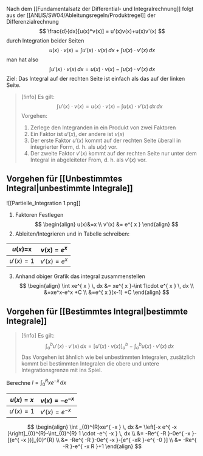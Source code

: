 Nach dem [[Fundamentalsatz der Differential- und Integralrechnung]] folgt aus der [[ANLIS/SW04/Ableitungsregeln/Produktregel]] der Differenzialrechnung
$$
\frac{d}{dx}[u(x)*v(x)] = u'(x)v(x)+u(x)v'(x)
$$
durch Integration beider Seiten
$$
u(x)\cdot v(x)=\int u'(x)\cdot v(x) \, dx + \int u(x)\cdot v'(x) \, dx 
$$
man hat also
$$
\int u'(x)\cdot v(x) \, dx = u(x) \cdot v(x)-\int u(x)\cdot v'(x) \, dx 
$$
Ziel: Das Integral auf der rechten Seite ist einfach als das auf der linken Seite.

>[!info]
>Es gilt:
>$$
>\int u'(x)\cdot v(x)=u(x)\cdot v(x) - \int u(x)\cdot v'(x) \, dx  \, dx 
>$$
>Vorgehen:
>1. Zerlege den Integranden in ein Produkt von zwei Faktoren
>2. Ein Faktor ist $u'(x)$, der andere ist $v(x)$
>3. Der erste Faktor $u'(x)$ kommt auf der rechten Seite überall in integrierter Form, d. h. als $u(x)$ vor.
>4. Der zweite Faktor $v'(x)$ kommt auf der rechten Seite nur unter dem Integral in abgeleiteter From, d. h. als $v'(x)$ vor.

## Vorgehen für [[Unbestimmtes Integral|unbestimmte Integrale]]
![[Partielle_Integration 1.png]]
1. Faktoren Festlegen
$$
\begin{align}
u(x)&=x \\
v'(x) &= e^{ x }
\end{align}
$$
2. Ableiten/Integrieren und in Tabelle schreiben:

| $u(x)$=x | $v(x)=e^{ x }$ |
| --- | --- |
| $u'(x)=1$ | $v'(x)=e^{ x }$ |
3. Anhand obiger Grafik das integral zusammenstellen
$$
\begin{align}
\int xe^{ x } \, dx &= xe^{ x }-\int 1\cdot e^{ x } \, dx   \\
&=xe^x-e^x +C \\
&=e^{ x }(x-1) +C
\end{align}
$$

## Vorgehen für [[Bestimmtes Integral|bestimmte Integrale]]
>[!info]
>Es gilt:
>$$
>\int _{a}^{b}u'(x)\cdot v'(x) \, dx = [u'(x) \cdot v(x)]_{a}^{b}-\int _{a}^{b}u(x) \cdot v'(x) \, dx  
>$$
>Das Vorgehen ist ähnlich wie bei unbestimmten Integralen, zusätzlich kommt bei bestimmten Integralen die obere und untere Integrationsgrenze mit ins Spiel.

Berechne $I = \int _{0}^{R}xe^{ -x } \, dx$

| $u(x) =x$ | $v(x)=-e^{ -x }$ |
| ---- | ---- |
| $u'(x)=1$ | $v'(x)=e^{ -x }$ |
$$
\begin{align}
\int _{0}^{R}xe^{ -x } \, dx &= \left[-x e^{ -x }\right]_{0}^{R}-\int_{0}^{R} 1 \cdot -e^{ -x } \, dx  \\
&= -Re^{ -R }-0e^{ -x }-[(e^{ -x })]_{0}^{R} \\
&= -Re^{ -R }-0e^{ -x }-[e^{ -xR }-e^{ -0 }] \\
&= -Re^{ -R }-e^{ -x R }+1
\end{align}
$$